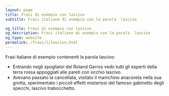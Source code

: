 ```yaml
---
layout: page
title: Frasi di esempio con lascivo 
subtitle: Frasi italiane di esempio con la parola  lascivo

og_title: Frasi di esempio con lascivo 
og_description: Frasi italiane di esempio con la parola  lascivo
og_type: website
permalink: /frasi/l/lascivo.html
---
```


Frasi italiane di esempio contenenti la parola lascivo:


- Entrando negli spogliatoi del Roland Garros vedo tutti gli esperti della terra rossa appoggiati alle pareti con occhio lascivo.
- Avevano passato la cancellata, visitato il manichino anacoreta nella sua grotta, sperimentato i piccoli effetti misteriosi del famoso gabinetto degli specchi, lascivo trabocchetto.
